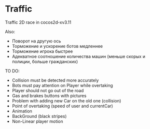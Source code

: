 # Traffic
Traffic 2D race in cocos2d-xv3.11

Also:
  - Поворот на другую ось
  - Торможение и ускорение ботов медленнее
  - Торможение игрока быстрее
  - Адекватное соотношение количества машин (меньше скорых и полиции, больше гражданских)

TO DO:
  - Collision must be detected more accurately
  - Bots must pay attention on Player while overtaking
  - Player should not go out of the road
  - Gas and brakes buttons with pictures
  - Problem with adding new Car on the old one (collision)
  - Point of overtaking (speed of user and currentCar)
  - Animation
  - BackGround (black stripes)
  - Non-Linear player motion

